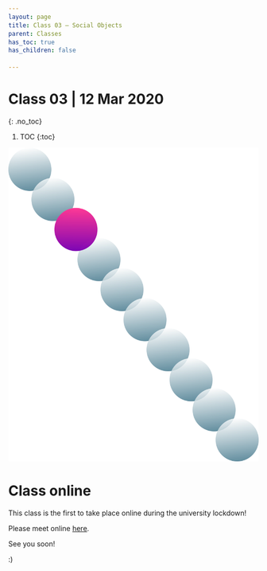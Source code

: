 ```yaml
---
layout: page
title: Class 03 – Social Objects
parent: Classes
has_toc: true
has_children: false

---
```


# Class 03 | 12 Mar 2020
{: .no_toc}

1. TOC
{:toc}

![](/assets/c03.svg)

# Class online

This class is the first to take place online during the university lockdown!

Please meet online [here](https://meet.google.com/rma-outy-pkd).

See you soon!

:)
